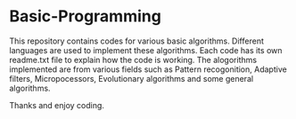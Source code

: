 # Basic-Programming

This repository contains codes for various basic algorithms.
Different languages are used to implement these algorithms.
Each code has its own readme.txt file to explain how the code is working.
The alogorithms implemented are from various fields such as Pattern recogonition, Adaptive filters, Micropocessors, Evolutionary algorithms and some general algorithms.

Thanks and enjoy coding.

